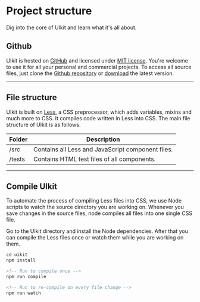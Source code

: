# Project structure

<p class="uk-text-lead">Dig into the core of UIkit and learn what it's all about.</p>

## Github

UIkit is hosted on [GitHub](https://github.com/uikit/uikit) and licensed under [MIT license](http://opensource.org/licenses/MIT). You're welcome to use it for all your personal and commercial projects. To access all source files, just clone the [Github repository](https://github.com/uikit/uikit) or [download](https://github.com/uikit/uikit/releases) the latest version.

***
## File structure

UIkit is built on [Less](http://lesscss.org), a CSS preprocessor, which adds variables, mixins and much more to CSS. It compiles code written in Less into CSS. The main file structure of UIkit is as follows.

| Folder | Description |
| ------ | ----------- |
| /src	 | Contains all Less and JavaScript component files. |
| /tests | Contains HTML test files of all components. |

***

## Compile UIkit

To automate the process of compiling Less files into CSS, we use Node scripts to watch the source directory you are working on. Whenever you save changes in the source files, node compiles all files into one single CSS file.

Go to the UIkit directory and install the Node dependencies. After that you can compile the Less files once or watch them while you are working on them.

```html
cd uikit
npm install

<!-- Run to compile once -->
npm run compile

<!-- Run to re-compile on every file change -->
npm run watch
```
